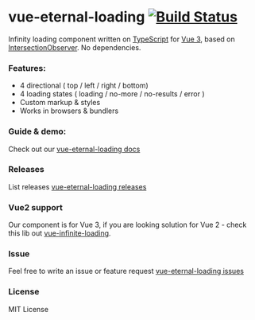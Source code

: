 # vue-eternal-loading [![Build Status](https://travis-ci.com/ts-pro/vue-eternal-loading.svg?branch=main)](https://travis-ci.com/ts-pro/vue-eternal-loading)

Infinity loading component written on [TypeScript](https://www.typescriptlang.org/) for [Vue 3](https://v3.vuejs.org/), based on [IntersectionObserver](https://developer.mozilla.org/en-US/docs/Web/API/Intersection_Observer_API). No dependencies.

### Features:
- 4 directional ( top / left / right / bottom)
- 4 loading states ( loading / no-more / no-results / error )
- Custom markup & styles
- Works in browsers & bundlers

### Guide & demo:
Check out our [vue-eternal-loading docs](https://ts-pro.github.io/vue-eternal-loading/)

### Releases
List releases [vue-eternal-loading releases](https://github.com/ts-pro/vue-eternal-loading/releases)

### Vue2 support
Our component is for Vue 3, if you are looking solution for Vue 2 - check this lib out [vue-infinite-loading](https://github.com//PeachScript/vue-infinite-loading).

### Issue
Feel free to write an issue or feature request [vue-eternal-loading issues](https://github.com/ts-pro/vue-eternal-loading/issues)

### License
MIT License
